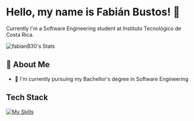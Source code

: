 # Hello, my name is Fabián Bustos! 👋

Currently I'm a Software Engineering student at Instituto Tecnológico de Costa Rica. 

![fabianB30's Stats](https://github-readme-stats.vercel.app/api?username=fabianB30&theme=vue-dark&show_icons=true&hide_border=true&count_private=true)


## 🚀 About Me

- 🔭 I'm currently pursuing my Bachellor's degree in Software Engineering

## Tech Stack
[![My Skills](https://skillicons.dev/icons?i=js,html,css,wasm)](https://skillicons.dev)



<!--

Here are some ideas to get you started:

- 🔭 I’m currently working on ...
- 🌱 I’m currently learning ...
- 👯 I’m looking to collaborate on ...
- 🤔 I’m looking for help with ...
- 💬 Ask me about ...
- 📫 How to reach me: ...
- 😄 Pronouns: ...
- ⚡ Fun fact: ...
-->
